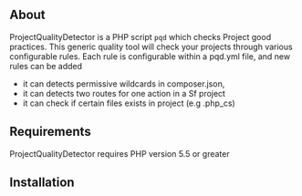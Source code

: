 About
-----

ProjectQualityDetector is a PHP script `pqd` which checks Project good practices.
This generic quality tool will check your projects through various configurable rules.
Each rule is configurable within a pqd.yml file, and new rules can be added

- it can detects permissive wildcards in composer.json, 
- it can detects two routes for one action in a Sf project
- it can check if certain files exists in project (e.g .php_cs)

Requirements
------------

ProjectQualityDetector requires PHP version 5.5 or greater

Installation
------------